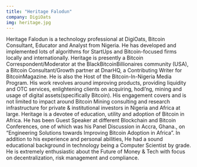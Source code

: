 ```yaml
---
title: "Heritage Falodun"
company: DigiOats
img: heritage.jpg
---
```


Heritage Falodun is a technology professional at DigiOats, Bitcoin Consultant, Educator and Analyst from Nigeria. He has developed and implemented lots of algorithms for StartUps and Bitcoin-focused firms locally and internationally. Heritage is presently a Bitcoin Correspondent/Moderator at the BlackBitcoinBillionaires community (USA), a Bitcoin Consultant/Growth partner at DnarHQ, a Contributing Writer for BitcoinMagazine. He is also the Host of the Bitcoin-In-Nigeria Media Program. His work revolves around improving products, providing liquidity and OTC services, enlightening clients on acquiring, hodl’ng, mining and usage of digital assets(specifically Bitcoin). His engagement covers and is not limited to impact around Bitcoin Mining consulting and research infrastructure for private & institutional investors in Nigeria and Africa at large. Heritage is a devotee of education, utility and adoption of Bitcoin in Africa. He has been Guest Speaker at different Blockchain and Bitcoin Conferences, one of which was his Panel Discussion in Accra, Ghana., on “Engineering Solutions towards Improving Bitcoin Adoption in Africa”. In addition to his experience and personal abilities, He had a sound educational background in technology being a Computer Scientist by grade. He is extremely enthusiastic about the Future of Money & Tech with focus on decentralization, risk management and compliance.

